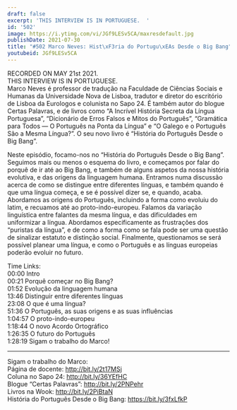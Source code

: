```yaml
---
draft: false
excerpt: 'THIS INTERVIEW IS IN PORTUGUESE.  '
id: '502'
image: https://i.ytimg.com/vi/JGf9LESv5CA/maxresdefault.jpg
publishDate: 2021-07-30
title: "#502 Marco Neves: Hist\xF3ria do Portugu\xEAs Desde o Big Bang"
youtubeid: JGf9LESv5CA
---
```

RECORDED ON MAY 21st 2021.  
THIS INTERVIEW IS IN PORTUGUESE.  
Marco Neves é professor de tradução na Faculdade de Ciências Sociais e Humanas da Universidade Nova de Lisboa, tradutor e diretor do escritório de Lisboa da Eurologos e colunista no Sapo 24. É também autor do blogue Certas Palavras, e de livros como “A Incrível História Secreta da Língua Portuguesa”, “Dicionário de Erros Falsos e Mitos do Português”, “Gramática para Todos — O Português na Ponta da Língua” e “O Galego e o Português São a Mesma Língua?”. O seu novo livro é “História do Português Desde o Big Bang”.

Neste episódio, focamo-nos no “História do Português Desde o Big Bang”. Seguimos mais ou menos o esquema do livro, e começamos por falar do porquê de ir até ao Big Bang, e também de alguns aspetos da nossa história evolutiva, e das origens da linguagem humana. Entramos numa discussão acerca de como se distingue entre diferentes línguas, e também quando é que uma língua começa, e se é possível dizer se, e quando, acaba. Abordamos as origens do Português, incluindo a forma como evoluiu do latim, e recuamos até ao proto-indo-europeu. Falamos da variação linguística entre falantes da mesma língua, e das dificuldades em uniformizar a língua. Abordamos especificamente as frustrações dos “puristas da língua”, e de como a forma como se fala pode ser uma questão de sinalizar estatuto e distinção social. Finalmente, questionamos se será possível planear uma língua, e como o Português e as línguas europeias poderão evoluir no futuro.

Time Links:  
00:00 Intro  
00:21  Porquê começar no Big Bang?  
01:52  Evolução da linguagem humana  
13:46  Distinguir entre diferentes línguas  
23:08  O que é uma língua?  
51:36  O Português, as suas origens e as suas influências  
1:04:57  O proto-indo-europeu  
1:18:44  O novo Acordo Ortográfico  
1:26:35  O futuro do Português  
1:28:19  Sigam o trabalho do Marco!

---

Sigam o trabalho do Marco:  
Página de docente: http://bit.ly/2t17MSj  
Coluna no Sapo 24: http://bit.ly/36YEfHC  
Blogue “Certas Palavras”: http://bit.ly/2PNPehr  
Livros na Wook: http://bit.ly/2PiBtaN  
História do Português Desde o Big Bang: https://bit.ly/3fxLfkP
